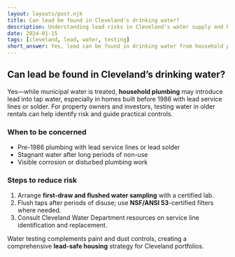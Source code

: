 ```yaml
---
layout: layouts/post.njk
title: Can lead be found in Cleveland's drinking water?
description: Understanding lead risks in Cleveland's water supply and how to test for lead in drinking water
date: 2024-01-15
tags: [cleveland, lead, water, testing]
short_answer: Yes, lead can be found in drinking water from household plumbing systems, especially in homes built before 1986. Cleveland Water Department can help with testing services.
---
```

<h2>Can lead be found in Cleveland’s drinking water?</h2>
<p>Yes—while municipal water is treated, <strong>household plumbing</strong> may introduce lead into tap water, especially in homes built before 1986 with lead service lines or solder. For property owners and investors, testing water in older rentals can help identify risk and guide practical controls.</p>
<h3>When to be concerned</h3>
<ul>
  <li>Pre-1986 plumbing with lead service lines or lead solder</li>
  <li>Stagnant water after long periods of non-use</li>
  <li>Visible corrosion or disturbed plumbing work</li>
</ul>
<h3>Steps to reduce risk</h3>
<ol>
  <li>Arrange <strong>first-draw and flushed water sampling</strong> with a certified lab.</li>
  <li>Flush taps after periods of disuse; use <strong>NSF/ANSI 53</strong>-certified filters where needed.</li>
  <li>Consult Cleveland Water Department resources on service line identification and replacement.</li>
</ol>
<p>Water testing complements paint and dust controls, creating a comprehensive <strong>lead-safe housing</strong> strategy for Cleveland portfolios.</p>
